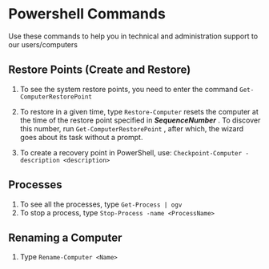 # Powershell Commands
Use these commands to help you in technical and administration support to our users/computers


## Restore Points (Create and Restore)

1. To see the system restore points, you need to enter the command `Get-ComputerRestorePoint`

2. To restore in a given time, type `Restore-Computer` resets the computer at the time of the restore point specified in ***SequenceNumber*** . To discover this number, run `Get-ComputerRestorePoint` , after which, the wizard goes about its task without a prompt.

3. To create a recovery point in PowerShell, use: `Checkpoint-Computer -description <description>`

## Processes

1. To see all the processes, type `Get-Process | ogv`
2. To stop a process, type `Stop-Process -name <ProcessName>`

## Renaming a Computer
1. Type `Rename-Computer <Name>`

